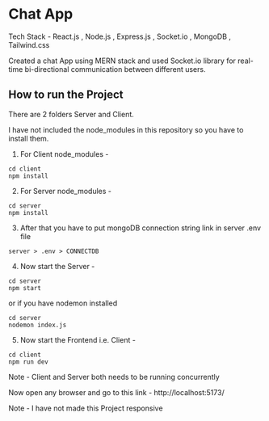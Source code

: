 # Chat App
Tech Stack - React.js , Node.js , Express.js , Socket.io , MongoDB , Tailwind.css

Created a chat App using MERN stack and used Socket.io library for real-time bi-directional communication between different users.

## How to run the Project
There are 2 folders Server and Client.

I have not included the node_modules in this repository so you have to install them.

1. For Client node_modules -
```
cd client
npm install
```

2. For Server node_modules -
```
cd server
npm install
```

3. After that you have to put mongoDB connection string link in server .env file
```
server > .env > CONNECTDB
```

4. Now start the Server -
```
cd server
npm start
```
  or if you have nodemon installed
```
cd server
nodemon index.js
```

5. Now start the Frontend i.e. Client -
```
cd client
npm run dev
```

Note - Client and Server both needs to be running concurrently

Now open any browser and go to this link - http://localhost:5173/

Note - I have not made this Project responsive
